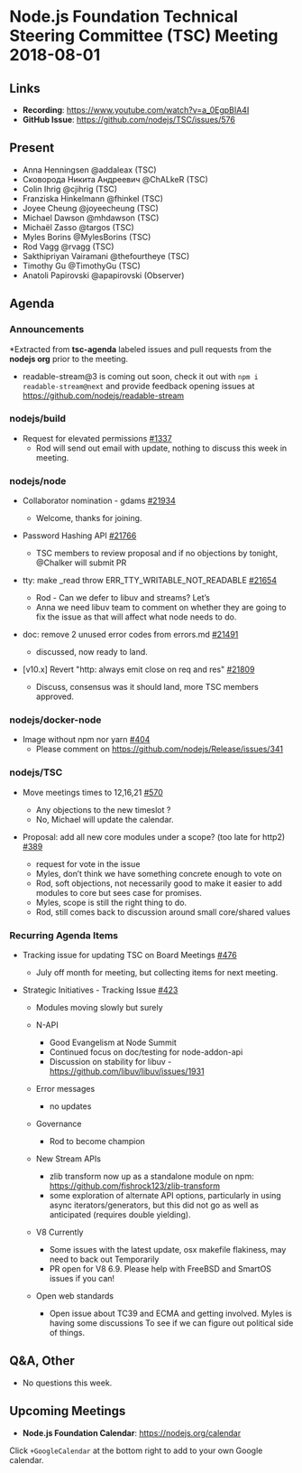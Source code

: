 # Node.js Foundation Technical Steering Committee (TSC) Meeting 2018-08-01

## Links

* **Recording**:  https://www.youtube.com/watch?v=a_0EgpBIA4I
* **GitHub Issue**: https://github.com/nodejs/TSC/issues/576

## Present

* Anna Henningsen @addaleax (TSC)
* Сковорода Никита Андреевич @ChALkeR (TSC)
* Colin Ihrig @cjihrig (TSC)
* Franziska Hinkelmann @fhinkel (TSC)
* Joyee Cheung @joyeecheung (TSC)
* Michael Dawson @mhdawson (TSC)
* Michaël Zasso @targos (TSC)
* Myles Borins @MylesBorins (TSC)
* Rod Vagg @rvagg (TSC)
* Sakthipriyan Vairamani @thefourtheye (TSC)
* Timothy Gu @TimothyGu (TSC)
* Anatoli Papirovski @apapirovski (Observer)

## Agenda

### Announcements

*Extracted from **tsc-agenda** labeled issues and pull requests from the **nodejs org** prior to the meeting.
* readable-stream@3 is coming out soon, check it out with `npm i readable-stream@next` and provide feedback opening issues at https://github.com/nodejs/readable-stream

### nodejs/build

* Request for elevated permissions [#1337](https://github.com/nodejs/build/issues/1337)
  * Rod will send out email with update, nothing to discuss this week in meeting.

### nodejs/node

* Collaborator nomination - gdams [#21934](https://github.com/nodejs/node/issues/21934)
  * Welcome, thanks for joining.

* Password Hashing API [#21766](https://github.com/nodejs/node/issues/21766)
  * TSC  members to review proposal and if no objections by tonight, @Chalker will submit PR

* tty: make _read throw ERR_TTY_WRITABLE_NOT_READABLE [#21654](https://github.com/nodejs/node/pull/21654)
  * Rod - Can we defer to libuv and streams? Let’s
  * Anna we need libuv team to comment on whether they are going to fix the issue as that
    will affect what node needs to do.

* doc: remove 2 unused error codes from errors.md [#21491](https://github.com/nodejs/node/pull/21491)
  * discussed, now ready to land.

* \[v10.x\] Revert "http: always emit close on req and res" [#21809](https://github.com/nodejs/node/pull/21809)
  * Discuss, consensus was it should land, more TSC members approved.

### nodejs/docker-node

* Image without npm nor yarn [#404](https://github.com/nodejs/docker-node/issues/404)
  * Please comment on https://github.com/nodejs/Release/issues/341

### nodejs/TSC

* Move meetings times to 12,16,21 [#570](https://github.com/nodejs/TSC/issues/570)
  * Any objections to the new timeslot ?
  * No, Michael will update the calendar.

* Proposal: add all new core modules under a scope? (too late for http2) [#389](https://github.com/nodejs/TSC/issues/389)
  * request for vote in the issue
  * Myles, don’t think we have something concrete enough to vote on
  * Rod, soft objections, not necessarily good to make it easier to add modules to core
    but sees case for promises.
  * Myles, scope is still the right thing to do.
  * Rod, still comes back to discussion around small core/shared values

### Recurring Agenda Items

* Tracking issue for updating TSC on Board Meetings [#476](https://github.com/nodejs/TSC/issues/476)
  * July off month for meeting, but collecting items for next meeting.

* Strategic Initiatives - Tracking Issue [#423](https://github.com/nodejs/TSC/issues/423)
  * Modules moving slowly but surely

  * N-API
    * Good Evangelism at Node Summit
    * Continued focus on doc/testing for node-addon-api
    * Discussion on stability for libuv - https://github.com/libuv/libuv/issues/1931

  * Error messages
    * no updates

  * Governance
    * Rod to become champion

  * New Stream APIs
    * zlib transform now up as a standalone module on npm: https://github.com/fishrock123/zlib-transform
    * some exploration of alternate API options, particularly in using async iterators/generators, but this did not go as well as anticipated (requires double yielding).

  * V8 Currently
    * Some issues with the latest update, osx makefile flakiness, may need to back out
      Temporarily
    * PR open for V8 6.9. Please help with FreeBSD and SmartOS issues if you can!

  * Open web standards
    * Open issue about TC39 and ECMA and getting involved.  Myles is having some discussions
      To see if we can figure out political side of things.

## Q&A, Other

* No questions this week.

## Upcoming Meetings

* **Node.js Foundation Calendar**: https://nodejs.org/calendar

Click `+GoogleCalendar` at the bottom right to add to your own Google calendar.
